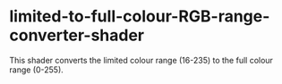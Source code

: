 # limited-to-full-colour-RGB-range-converter-shader
This shader converts the limited colour range (16-235) to the full colour range (0-255). 
